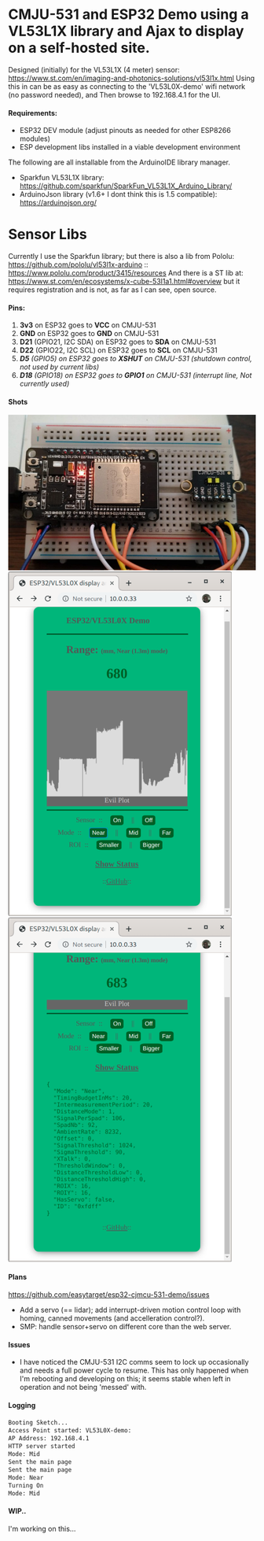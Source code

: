 # CMJU-531 and ESP32 Demo using a VL53L1X library and Ajax to display on a self-hosted site.
Designed (initially) for the VL53L1X (4 meter) sensor:
https://www.st.com/en/imaging-and-photonics-solutions/vl53l1x.html
Using this in can be as easy as connecting to the 'VL53L0X-demo' wifi network (no password needed), and Then browse to 192.168.4.1 for the UI.

#### Requirements:
* ESP32 DEV module (adjust pinouts as needed for other ESP8266 modules)
* ESP development libs installed in a viable development environment 

The following are all installable from the ArduinoIDE library manager.
* Sparkfun VL53L1X library: https://github.com/sparkfun/SparkFun_VL53L1X_Arduino_Library/
* ArduinoJson library (v1.6+ I dont think this is 1.5 compatible): https://arduinojson.org/

# Sensor Libs
Currently I use the Sparkfun library; but there is also a lib from Pololu:
https://github.com/pololu/vl53l1x-arduino :: https://www.pololu.com/product/3415/resources
And there is a ST lib at:
https://www.st.com/en/ecosystems/x-cube-53l1a1.html#overview but it requires registration and is not, as far as I can see, open source.

#### Pins:
1. **3v3** on ESP32 goes to **VCC** on CMJU-531
1. **GND** on ESP32 goes to **GND** on CMJU-531
1. **D21** (GPIO21, I2C SDA) on ESP32 goes to **SDA** on CMJU-531
1. **D22** (GPIO22, I2C SCL) on ESP32 goes to **SCL** on CMJU-531
1. _**D5** (GPIO5) on ESP32 goes to **XSHUT** on CMJU-531 (shutdown control, not used by current libs)_
1. _**D18** (GPIO18) on ESP32 goes to **GPIO1** on CMJU-531 (interrupt line, Not currently used)_

#### Shots
![The Prototype](/rangefinder-proto1.jpg)
![The results](/graph-panel.png)![The results](/status-panel.png)

#### Plans
https://github.com/easytarget/esp32-cjmcu-531-demo/issues
* Add a servo (== lidar); add interrupt-driven motion control loop with homing, canned movements (and accelleration control?).
* SMP: handle sensor+servo on different core than the web server.

#### Issues
* I have noticed the CMJU-531 I2C comms seem to lock up occasionally and needs a full power cycle to resume. This has only happened when I'm rebooting and developing on this; it seems stable when left in operation and not being 'messed' with. 

#### Logging
```
Booting Sketch...
Access Point started: VL53L0X-demo:
AP Address: 192.168.4.1
HTTP server started
Mode: Mid
Sent the main page
Sent the main page
Mode: Near
Turning On
Mode: Mid
```

#### WIP..
I'm working on this...

